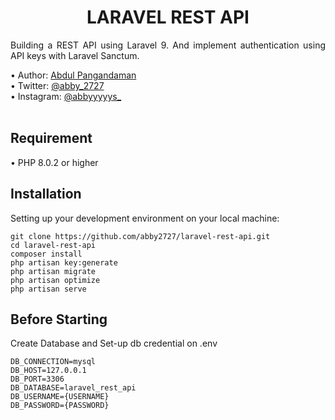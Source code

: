 <h1 align="center">LARAVEL REST API</h1>

<p align="justify">Building a REST API using Laravel 9. And implement authentication using API keys with Laravel Sanctum.</p>
•   Author: <a href="https://abby2727.github.io/my-portfolio/"> Abdul Pangandaman </a> <br>
•   Twitter: <a href="https://twitter.com/abby_2727"> @abby_2727 </a> <br>
•   Instagram: <a href="https://www.instagram.com/abbyyyyys_/"> @abbyyyyys_ </a> <br> <br>

## Requirement
•   PHP 8.0.2 or higher

## Installation
Setting up your development environment on your local machine: <br>
```
git clone https://github.com/abby2727/laravel-rest-api.git
cd laravel-rest-api
composer install
php artisan key:generate
php artisan migrate
php artisan optimize
php artisan serve
```
## Before Starting

Create Database and Set-up db credential on .env
```
DB_CONNECTION=mysql
DB_HOST=127.0.0.1
DB_PORT=3306
DB_DATABASE=laravel_rest_api
DB_USERNAME={USERNAME}
DB_PASSWORD={PASSWORD}
```
